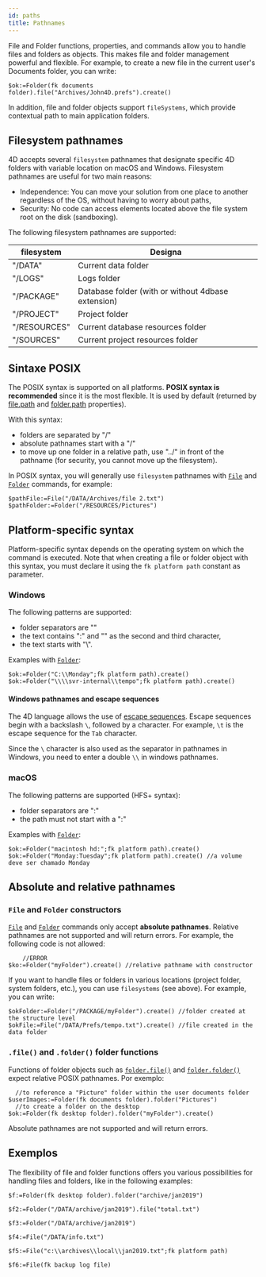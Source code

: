 ```yaml
---
id: paths
title: Pathnames
---
```


File and Folder functions, properties, and commands allow you to handle files and folders as objects. This makes file and folder management powerful and flexible. For example, to create a new file in the current user's Documents folder, you can write:

```4d
$ok:=Folder(fk documents folder).file("Archives/John4D.prefs").create()
```

In addition, file and folder objects support `fileSystems`, which provide contextual path to main application folders.


## Filesystem pathnames

4D accepts several `filesystem` pathnames that designate specific 4D folders with variable location on macOS and Windows. Filesystem pathnames are useful for two main reasons:

- Independence: You can move your solution from one place to another regardless of the OS, without having to worry about paths,
- Security: No code can access elements located above the file system root on the disk (sandboxing).

The following filesystem pathnames are supported:

| filesystem   | Designa                                            |
| ------------ | -------------------------------------------------- |
| "/DATA"      | Current data folder                                |
| "/LOGS"      | Logs folder                                        |
| "/PACKAGE"   | Database folder (with or without 4dbase extension) |
| "/PROJECT"   | Project folder                                     |
| "/RESOURCES" | Current database resources folder                  |
| "/SOURCES"   | Current project resources folder                   |

## Sintaxe POSIX

The POSIX syntax is supported on all platforms. **POSIX syntax is recommended** since it is the most flexible. It is used by default (returned by [file.path](../API/FileClass.md#path) and [folder.path](../API/FolderClass.md#path) properties).

With this syntax:

- folders are separated by "/"
- absolute pathnames start with a "/"
- to move up one folder in a relative path, use "../" in front of the pathname (for security, you cannot move up the filesystem).

In POSIX syntax, you will generally use `filesystem` pathnames with [`File`](../API/FileClass.md#file) and [`Folder`](../API/FolderClass.md#folder) commands, for example:

```4d
$pathFile:=File("/DATA/Archives/file 2.txt")
$pathFolder:=Folder("/RESOURCES/Pictures")
```



## Platform-specific syntax

Platform-specific syntax depends on the operating system on which the command is executed. Note that when creating a file or folder object with this syntax, you must declare it using the `fk platform path` constant as parameter.

### Windows

The following patterns are supported:

- folder separators are "\"
- the text contains ":" and "\" as the second and third character,
- the text starts with "\\".

Examples with [`Folder`](../API/FolderClass.md#folder):

```4d
$ok:=Folder("C:\\Monday";fk platform path).create()
$ok:=Folder("\\\\svr-internal\\tempo";fk platform path).create()
```

#### Windows pathnames and escape sequences

The 4D language allows the use of [escape sequences](quick-tour.md#escape-sequences). Escape sequences begin with a backslash `\`, followed by a character. For example, `\t` is the escape sequence for the `Tab` character.

Since the `\` character is also used as the separator in pathnames in Windows, you need to enter a double `\\` in windows pathnames.

### macOS

The following patterns are supported (HFS+ syntax):

- folder separators are ":"
- the path must not start with a ":"

Examples with [`Folder`](../API/FolderClass.md#folder):

```4d
$ok:=Folder("macintosh hd:";fk platform path).create()
$ok:=Folder("Monday:Tuesday";fk platform path).create() //a volume deve ser chamado Monday
```

## Absolute and relative pathnames

### `File` and `Folder` constructors

[`File`](../API/FileClass.md#file) and [`Folder`](../API/FolderClass.md#folder) commands only accept **absolute pathnames**. Relative pathnames are not supported and will return errors. For example, the following code is not allowed:

```4d
    //ERROR
$ko:=Folder("myFolder").create() //relative pathname with constructor
```

If you want to handle files or folders in various locations (project folder, system folders, etc.), you can use `filesystems` (see above). For example, you can write:

```4d
$okFolder:=Folder("/PACKAGE/myFolder").create() //folder created at the structure level
$okFile:=File("/DATA/Prefs/tempo.txt").create() //file created in the data folder
```

### `.file()` and `.folder()` folder functions

Functions of folder objects such as [`folder.file()`](../API/FolderClass.md#file) and [`folder.folder()`](../API/FolderClass.md#folder-1) expect relative POSIX pathnames. Por exemplo:

```4d
  //to reference a "Picture" folder within the user documents folder
$userImages:=Folder(fk documents folder).folder("Pictures")
  //to create a folder on the desktop
$ok:=Folder(fk desktop folder).folder("myFolder").create()
```

Absolute pathnames are not supported and will return errors.


## Exemplos

The flexibility of file and folder functions offers you various possibilities for handling files and folders, like in the following examples:

```4d
$f:=Folder(fk desktop folder).folder("archive/jan2019")

$f2:=Folder("/DATA/archive/jan2019").file("total.txt")

$f3:=Folder("/DATA/archive/jan2019")

$f4:=File("/DATA/info.txt")

$f5:=File("c:\\archives\\local\\jan2019.txt";fk platform path)

$f6:=File(fk backup log file)
```